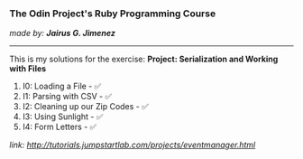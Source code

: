 <h3>The Odin Project's Ruby Programming Course</h3>
<i>made by: <b>Jairus G. Jimenez</b> </i>
<hr>
This is my solutions for the exercise: <b>Project: Serialization and Working with Files</b><br>
<ol>
	<li>I0: Loading a File - ✅</li>
	<li>I1: Parsing with CSV - ✅</li>
	<li>I2: Cleaning up our Zip Codes - ✅</li>
	<li>I3: Using Sunlight - ✅</li>
	<li>I4: Form Letters - ✅</li>
</ol>

<i>link: http://tutorials.jumpstartlab.com/projects/eventmanager.html</i>
